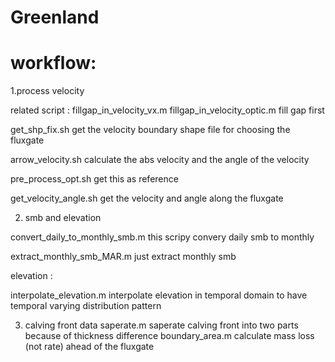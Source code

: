 # Greenland

# workflow:

1.process velocity

related script : fillgap_in_velocity_vx.m fillgap_in_velocity_optic.m fill gap first 

get_shp_fix.sh 	get the velocity boundary shape file for choosing the fluxgate 

arrow_velocity.sh calculate the abs velocity and the angle of the velocity 

pre_process_opt.sh  get this as reference

get_velocity_angle.sh 	get the velocity and angle along the fluxgate 


2. smb and elevation

convert_daily_to_monthly_smb.m this scripy convery daily smb to monthly

extract_monthly_smb_MAR.m  just extract monthly smb

elevation :

interpolate_elevation.m  interpolate elevation in temporal domain to have temporal varying distribution pattern



3. calving front data
saperate.m saperate calving front into two parts because of thickness difference
boundary_area.m calculate mass loss (not rate) ahead of the fluxgate
